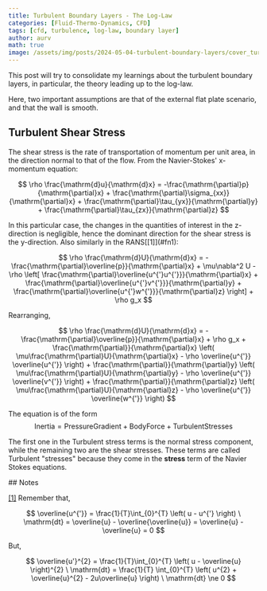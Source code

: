 ```yaml
---
title: Turbulent Boundary Layers - The Log-Law
categories: [Fluid-Thermo-Dynamics, CFD]
tags: [cfd, turbulence, log-law, boundary layer]
author: aurv
math: true
image: /assets/img/posts/2024-05-04-turbulent-boundary-layers/cover_turbulent_bl.png
---
```


This post will try to consolidate my learnings about the turbulent boundary layers, in particular, the theory leading up to the log-law.

Here, two important assumptions are that of the external flat plate scenario, and that the wall is smooth.

## Turbulent Shear Stress

The shear stress is the rate of transportation of momentum per unit area, in the direction normal to that of the flow. From the Navier-Stokes' x-momentum equation:

$$
\rho \frac{\mathrm{d}u}{\mathrm{d}x} = -\frac{\mathrm{\partial}p}{\mathrm{\partial}x} + \frac{\mathrm{\partial}\sigma_{xx}}{\mathrm{\partial}x} + \frac{\mathrm{\partial}\tau_{yx}}{\mathrm{\partial}y} + \frac{\mathrm{\partial}\tau_{zx}}{\mathrm{\partial}z}
$$

<div id="ffn1" style="position: absolute; left: -9999px;">Placeholder</div>
In this particular case, the changes in the quantities of interest in the z-direction is negligible, hence the dominant direction for the shear stress is the y-direction. Also similarly in the RANS[[1]](#fn1):

$$
\rho \frac{\mathrm{d}U}{\mathrm{d}x} = -\frac{\mathrm{\partial}\overline{p}}{\mathrm{\partial}x} + \mu\nabla^2 U - \rho \left[ \frac{\mathrm{\partial}\overline{u^{'}u^{'}}}{\mathrm{\partial}x} + \frac{\mathrm{\partial}\overline{u^{'}v^{'}}}{\mathrm{\partial}y} + \frac{\mathrm{\partial}\overline{u^{'}w^{'}}}{\mathrm{\partial}z} \right] + \rho g_x
$$

Rearranging,

$$
\rho \frac{\mathrm{d}U}{\mathrm{d}x} = -\frac{\mathrm{\partial}\overline{p}}{\mathrm{\partial}x} + \rho g_x + \frac{\mathrm{\partial}}{\mathrm{\partial}x} \left( \mu\frac{\mathrm{\partial}U}{\mathrm{\partial}x} - \rho \overline{u^{'}} \overline{u^{'}} \right) + \frac{\mathrm{\partial}}{\mathrm{\partial}y} \left( \mu\frac{\mathrm{\partial}U}{\mathrm{\partial}y} - \rho \overline{u^{'}} \overline{v^{'}} \right) + \frac{\mathrm{\partial}}{\mathrm{\partial}z} \left( \mu\frac{\mathrm{\partial}U}{\mathrm{\partial}z} - \rho \overline{u^{'}} \overline{w^{'}} \right)
$$

The equation is of the form $$ \mathrm{Inertia} = \mathrm{Pressure Gradient} + \mathrm{Body Force} + \mathrm{Turbulent Stresses} $$

The first one in the Turbulent stress terms is the normal stress component, while the remaining two are the shear stresses. These terms are called Turbulent "stresses" because they come in the **stress** term of the Navier Stokes equations.

<div id="fn1" style="position: absolute; left: -9999px;">Placeholder</div>
## Notes

[[1]](#ffn1)
Remember that,

$$
\overline{u^{'}} = \frac{1}{T}\int_{0}^{T} \left( u - u^{'} \right) \ \mathrm{dt} = \overline{u} - \overline{\overline{u}} = \overline{u} - \overline{u} = 0
$$

But,

$$
\overline{u'}^{2} = \frac{1}{T}\int_{0}^{T} \left( u - \overline{u} \right)^{2} \ \mathrm{dt} = \frac{1}{T} \int_{0}^{T} \left( u^{2} + \overline{u}^{2} - 2u\overline{u} \right) \ \mathrm{dt} \ne 0
$$


